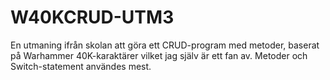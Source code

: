# W40KCRUD-UTM3
En utmaning ifrån skolan att göra ett CRUD-program med metoder, baserat på Warhammer 40K-karaktärer vilket jag själv är ett fan av. Metoder och Switch-statement användes mest.
